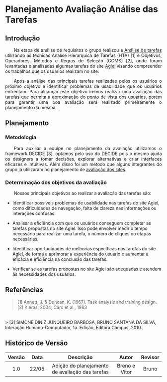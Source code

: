 # Planejamento Avaliação Análise das Tarefas

## Introdução

<p align="justify">
&emsp;&emsp;Na etapa de análise de requisitos o grupo realizou a <a href="https://interacao-humano-computador.github.io/2023.1-Agiel/requisitos/analise_tarefas/">Análise de tarefas</a> utilizando as técnicas Análise Hierarquica de Tarefas (HTA) [1] e Objetivos, Operadores, Métodos e Regras de Seleção (GOMS) [2], onde foram levantadas e análisadas algumas tarefas do site <a href="https://www.agiel.com.br/site/">Agiel</a> visando compreender os trabalhos que os usuários realizam no site.<br>
</p>

<p align="justify">
&emsp;&emsp;Após a análise das principais tarefas realizadas pelos os usuários o próximo objetivo é identificar problemas de usabilidade que os usuários enfrentam. Para alcançar este objetivo iremos realizar uma avaliação das tarefas que permita a aproximação do ponto de vista dos usuários, porém para garantir uma boa avaliação será realizado primeiramente o planejamento da mesma.
</p>

## Planejamento

### Metodologia
<p align="justify">
&emsp;&emsp;Para auxiliar a equipe no planejamento da avaliação utilizamos o framework DECIDE [3], optamos pelo uso do DECIDE pois o mesmo ajuda os designers a tomar decisões, explorar alternativas e criar interfaces eficazes e intuitivas. Além disso foi um método que alguns integrantes do grupo já utilizaram no planejamento de <a href="https://interacao-humano-computador.github.io/2023.1-Agiel/planejamento/escolha_do_site/">avaliação dos sites</a>.
</p>

### Determinação dos objetivos da avaliação
<p align="justify">
&emsp;&emsp;Nossos principais objetivos ao realizar a avaliação das tarefas são:
</p>

* Identificar possíveis problemas de usabilidade nas tarefas do site Agiel, como dificuldades de navegação, falta de clareza nas informações ou interações confusas.

* Analisar a eficiência com que os usuários conseguem completar as tarefas propostas no site Agiel. Isso pode envolver medir o tempo necessário para realizar uma tarefa, o número de cliques ou etapas necessárias.

* Identificar oportunidades de melhorias específicas nas tarefas do site Agiel, de forma a aprimorar a experiência do usuário e aumentar a eficácia e eficiência na conclusão das tarefas.

*  Verificar se as tarefas propostas no site Agiel são adequadas e atendem às necessidades dos usuários.

## Referências

> [1] Annett, J. & Duncan, K. (1967). Task analysis and training design. <br>
> [2] Kieras, 2004; Card et al., 1983
<br>
> [3] SIMONE DINIZ JUNQUEIRO BARBOSA, BRUNO SANTANA DA SILVA, Interação Humano-Computador, 1a. Edição, Editora Campus, 2010.

## Histórico de Versão

| Versão | Data  |            Descrição             |     Autor      |    Revisor    |
|:------:|:-----:|:--------------------------------:|:--------------:|:-------------:|
|  1.0   | 22/05 | Adição do planejamento de avaliação das tarefas | Breno e Vitor | Bruno |